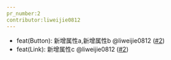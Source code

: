 ```yaml
---
pr_number:2
contributor:liweijie0812
---
```


- feat(Button): 新增属性a,新增属性b @liweijie0812 ([#2](https://github.com/liweijie0812/test-mono-log/pull/2))
- feat(Link): 新增属性c @liweijie0812 ([#2](https://github.com/liweijie0812/test-mono-log/pull/2))
